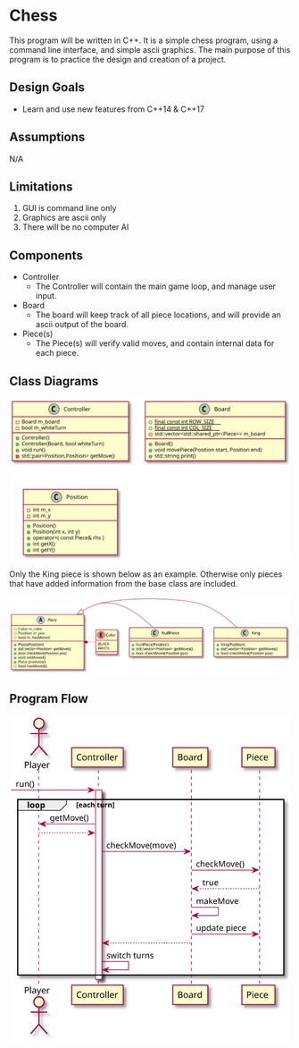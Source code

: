 # Chess

This program will be written in C++. It is a simple chess program, using a command line interface, and simple ascii graphics. The main purpose of this program is to practice the design and creation of a project.

## Design Goals

- Learn and use new features from C++14 & C++17

## Assumptions

N/A

## Limitations

1. GUI is command line only
2. Graphics are ascii only
3. There will be no computer AI

## Components

- Controller
  - The Controller will contain the main game loop, and manage user input.
- Board
  - The board will keep track of all piece locations, and will provide an ascii output of the board.
- Piece(s)
  - The Piece(s) will verify valid moves, and contain internal data for each piece.

## Class Diagrams

<!--
```puml
@startuml mainClassDiagram
class Controller {
  + Controller()
  + Controller(Board, bool whiteTurn)
  + void run()
  - std::pair<Position,Position> getMove()
  - Board m_board
  - bool m_whiteTurn
}

class Board {
  + Board()
  + void movePiece(Position start, Position end)
  + std::string print()
  + {static} final const int ROW_SIZE
  + {static} final const int COL_SIZE
  - std::vector<std::shared_ptr<Piece>> m_board
}

class Position {
  + Position()
  + Position(int x, int y)
  + operator=( const Piece& rhs )
  + int getX()
  + int getY()
  - int m_x
  - int m_y
}
@enduml
```

```puml
@startuml pieceClassDiagram
abstract class Piece {
  + Piece(Position)
  + {abstract} std::vector<Position> getMoves()
  + {abstract} bool checkMove(Position pos)
  + void setMoved()
  + Piece promote()
  # bool hasMoved()
  # Color m_color
  # Position m_pos
  # bool m_hasMoved
}

enum Color {
  BLACK
  WHITE
}

class King {
  + King(Position)
  + std::vector<Position> getMoves()
  + bool checkMove(Position pos)
}

class NullPiece {
  + NullPiece(Position)
  + std::vector<Position> getMoves()
  + bool checkMove(Position pos)
}

Piece ^- King
Piece ^- NullPiece
Piece *- Color
@enduml
```
-->

![](resources/mainClassDiagram.svg)

Only the King piece is shown below as an example. Otherwise only pieces that have added information from the base class are included.

![](resources/pieceClassDiagram.svg)

## Program Flow

<!--
```puml
@startuml mainSequence
actor player as "Player"
participant controller as "Controller"
participant board as "Board"
participant piece as "Piece"

-> controller : run()
activate controller

loop each turn
  controller -> player : getMove()
  controller <-- player
  controller -> board : checkMove(move)

  board -> piece : checkMove()
  board <-- piece : true
  board -> board : makeMove
  board -> piece : update piece

  controller <-- board

  controller -> controller : switch turns
end

deactivate controller
@enduml
```
-->

![](resources/mainSequence.svg)
